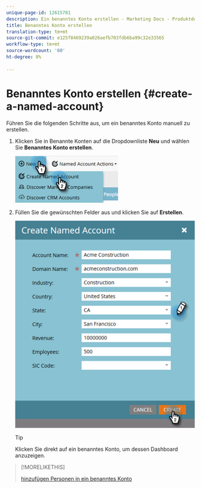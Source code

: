 ```yaml
---
unique-page-id: 12615781
description: Ein benanntes Konto erstellen - Marketing Docs - Produktdokumentation
title: Benanntes Konto erstellen
translation-type: tm+mt
source-git-commit: e125f8469239a026aefb703fdb6ba99c32e33565
workflow-type: tm+mt
source-wordcount: '60'
ht-degree: 0%

---
```



# Benanntes Konto erstellen {#create-a-named-account}

Führen Sie die folgenden Schritte aus, um ein benanntes Konto manuell zu erstellen.

1. Klicken Sie in Benannte Konten auf die Dropdownliste **Neu** und wählen Sie **Benanntes Konto erstellen**.

   ![](assets/two-1.png)

1. Füllen Sie die gewünschten Felder aus und klicken Sie auf **Erstellen**.

   ![](assets/three-1.png)

   >[!TIP]
   >
   >Klicken Sie direkt auf ein benanntes Konto, um dessen Dashboard anzuzeigen.

>[!MORELIKETHIS]
>
>[hinzufügen Personen in ein benanntes Konto](/help/marketo/product-docs/account-based-marketing/target/named-accounts/add-people-to-a-named-account.md)
